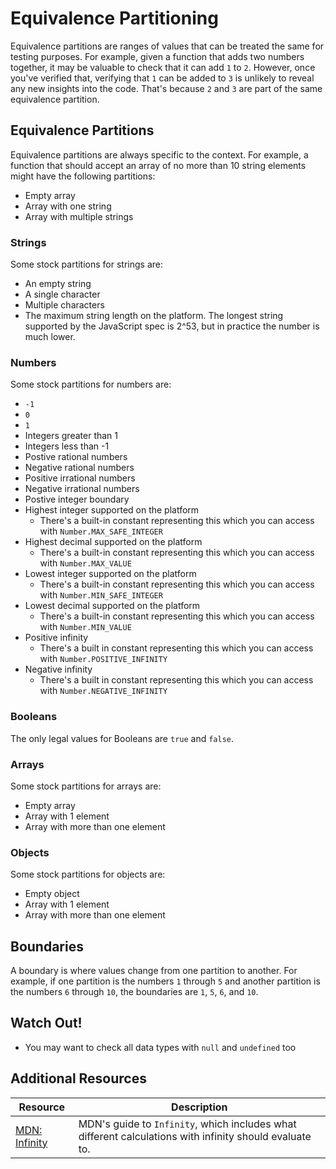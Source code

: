 # Equivalence Partitioning

Equivalence partitions are ranges of values that can be treated the same for testing purposes. For example, given a function that adds two numbers together, it may be valuable to check that it can add `1` to `2`. However, once you've verified that, verifying that `1` can be added to `3` is unlikely to reveal any new insights into the code. That's because `2` and `3` are part of the same equivalence partition.

## Equivalence Partitions

Equivalence partitions are always specific to the context. For example, a function that should accept an array of no more than 10 string elements might have the following partitions:

* Empty array
* Array with one string
* Array with multiple strings

### Strings

Some stock partitions for strings are:

* An empty string
* A single character
* Multiple characters
* The maximum string length on the platform. The longest string supported by the JavaScript spec is 2^53, but in practice the number is much lower.

### Numbers

Some stock partitions for numbers are:

* `-1`
* `0`
* `1`
* Integers greater than 1
* Integers less than -1
* Postive rational numbers
* Negative rational numbers
* Positive irrational numbers
* Negative irrational numbers
* Postive integer boundary
* Highest integer supported on the platform
  * There's a built-in constant representing this which you can access with `Number.MAX_SAFE_INTEGER`
* Highest decimal supported on the platform
  * There's a built-in constant representing this which you can access with `Number.MAX_VALUE`
* Lowest integer supported on the platform
  * There's a built-in constant representing this which you can access with `Number.MIN_SAFE_INTEGER`
* Lowest decimal supported on the platform
  * There's a built-in constant representing this which you can access with `Number.MIN_VALUE`
* Positive infinity
  * There's a built in constant representing this which you can access with `Number.POSITIVE_INFINITY`
* Negative infinity
  * There's a built in constant representing this which you can access with `Number.NEGATIVE_INFINITY`

### Booleans

The only legal values for Booleans are `true` and `false`.

### Arrays

Some stock partitions for arrays are:

* Empty array
* Array with 1 element
* Array with more than one element

### Objects

Some stock partitions for objects are:

* Empty object
* Array with 1 element
* Array with more than one element

## Boundaries

A boundary is where values change from one partition to another. For example, if one partition is the numbers `1` through `5` and another partition is the numbers `6` through `10`, the boundaries are `1`, `5`, `6`, and `10`.

## Watch Out!

* You may want to check all data types with `null` and `undefined` too

## Additional Resources

| Resource | Description |
| --- | --- |
| [MDN: Infinity](https://developer.mozilla.org/en-US/docs/Web/JavaScript/Reference/Global_Objects/Number/POSITIVE_INFINITY) | MDN's guide to `Infinity`, which includes what different calculations with infinity should evaluate to. |

